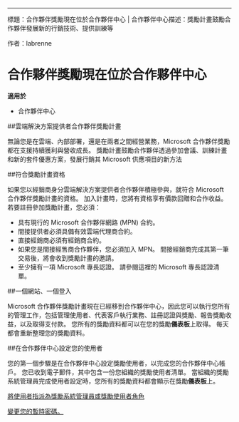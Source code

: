 ---
標題：合作夥伴獎勵現在位於合作夥伴中心 | 合作夥伴中心描述：獎勵計畫鼓勵合作夥伴發展新的行銷技術、提供訓練等 

作者：labrenne


# <a name="partner-incentives-is-now-on-partner-center"></a>合作夥伴獎勵現在位於合作夥伴中心 

**適用於**

-  合作夥伴中心

##<a name="the-csp-partner-incentives-program"></a>雲端解決方案提供者合作夥伴獎勵計畫

無論您是在雲端、內部部署，還是在兩者之間經營業務，Microsoft 合作夥伴獎勵都在支援持續獲利與營收成長。 獎勵計畫鼓勵合作夥伴透過參加會議、訓練計畫和新的套件優惠方案，發展行銷其 Microsoft 供應項目的新方法 

##<a name="qualify-for-the-incentives-program"></a>符合獎勵計畫資格

如果您以經銷商身分雲端解決方案提供者合作夥伴積極參與，就符合 Microsoft 合作夥伴獎勵計畫的資格。
加入計畫時，您將有資格享有價款回贈和合作收益。 若要註冊參加獎勵計畫，您必須： 
-   具有現行的 Microsoft 合作夥伴網路 (MPN) 合約。  
-   間接提供者必須具備有效雲端代理商合約。
-   直接經銷商必須有經銷商合約。
-   如果您是間接經售商合作夥伴，您必須加入 MPN。 間接經銷商完成其第一筆交易後，將會收到獎勵計畫的邀請。 
-   至少擁有一項 Microsoft 專長認證。 請參閱這裡的 Microsoft 專長認證清單。

##<a name="one-site-one-log-on"></a>一個網站、一個登入

Microsoft 合作夥伴獎勵計畫現在已經移到合作夥伴中心，因此您可以執行您所有的管理工作，包括管理使用者、代表客戶執行業務、註冊認證與獎勵、報告獎勵收益，以及取得支付款。 您所有的獎勵資料都可以在您的獎勵**儀表板**上取得。 每天都會重新整理您的獎勵資料。
 
##<a name="set-your-users-up-in-partner-center"></a>在合作夥伴中心設定您的使用者
 
您的第一個步驟是在合作夥伴中心設定獎勵使用者，以完成您的合作夥伴中心帳戶。 您已收到電子郵件，其中包含一份您組織的獎勵使用者清單。 當組織的獎勵系統管理員完成使用者設定時，您所有的獎勵資料都會顯示在獎勵**儀表板**上。


[將使用者指派為獎勵系統管理員或獎勵使用者角色](assign-a-user-the-incentive-admin-or-incentive-user-role.md)

[變更您的暫時密碼。](change-your-temporary-password.md)

